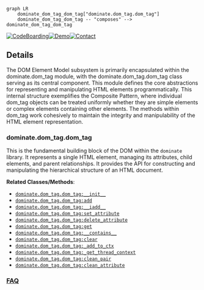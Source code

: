 ```mermaid
graph LR
    dominate_dom_tag_dom_tag["dominate.dom_tag.dom_tag"]
    dominate_dom_tag_dom_tag -- "composes" --> dominate_dom_tag_dom_tag
```

[![CodeBoarding](https://img.shields.io/badge/Generated%20by-CodeBoarding-9cf?style=flat-square)](https://github.com/CodeBoarding/GeneratedOnBoardings)[![Demo](https://img.shields.io/badge/Try%20our-Demo-blue?style=flat-square)](https://www.codeboarding.org/demo)[![Contact](https://img.shields.io/badge/Contact%20us%20-%20contact@codeboarding.org-lightgrey?style=flat-square)](mailto:contact@codeboarding.org)

## Details

The DOM Element Model subsystem is primarily encapsulated within the dominate.dom_tag module, with the dominate.dom_tag.dom_tag class serving as its central component. This module defines the core abstractions for representing and manipulating HTML elements programmatically. This internal structure exemplifies the Composite Pattern, where individual dom_tag objects can be treated uniformly whether they are simple elements or complex elements containing other elements. The methods within dom_tag work cohesively to maintain the integrity and manipulability of the HTML element representation.

### dominate.dom_tag.dom_tag
This is the fundamental building block of the DOM within the `dominate` library. It represents a single HTML element, managing its attributes, child elements, and parent relationships. It provides the API for constructing and manipulating the hierarchical structure of an HTML document.


**Related Classes/Methods**:

- <a href="https://github.com/Knio/dominate/blob/master/dominate/dom_tag.py" target="_blank" rel="noopener noreferrer">`dominate.dom_tag.dom_tag:__init__`</a>
- <a href="https://github.com/Knio/dominate/blob/master/dominate/dom_tag.py" target="_blank" rel="noopener noreferrer">`dominate.dom_tag.dom_tag:add`</a>
- <a href="https://github.com/Knio/dominate/blob/master/dominate/dom_tag.py" target="_blank" rel="noopener noreferrer">`dominate.dom_tag.dom_tag:__iadd__`</a>
- <a href="https://github.com/Knio/dominate/blob/master/dominate/dom_tag.py" target="_blank" rel="noopener noreferrer">`dominate.dom_tag.dom_tag:set_attribute`</a>
- <a href="https://github.com/Knio/dominate/blob/master/dominate/dom_tag.py" target="_blank" rel="noopener noreferrer">`dominate.dom_tag.dom_tag:delete_attribute`</a>
- <a href="https://github.com/Knio/dominate/blob/master/dominate/dom_tag.py" target="_blank" rel="noopener noreferrer">`dominate.dom_tag.dom_tag:get`</a>
- <a href="https://github.com/Knio/dominate/blob/master/dominate/dom_tag.py" target="_blank" rel="noopener noreferrer">`dominate.dom_tag.dom_tag:__contains__`</a>
- <a href="https://github.com/Knio/dominate/blob/master/dominate/dom_tag.py" target="_blank" rel="noopener noreferrer">`dominate.dom_tag.dom_tag:clear`</a>
- <a href="https://github.com/Knio/dominate/blob/master/dominate/dom_tag.py" target="_blank" rel="noopener noreferrer">`dominate.dom_tag.dom_tag:_add_to_ctx`</a>
- <a href="https://github.com/Knio/dominate/blob/master/dominate/dom_tag.py" target="_blank" rel="noopener noreferrer">`dominate.dom_tag.dom_tag:_get_thread_context`</a>
- <a href="https://github.com/Knio/dominate/blob/master/dominate/dom_tag.py" target="_blank" rel="noopener noreferrer">`dominate.dom_tag.dom_tag:clean_pair`</a>
- <a href="https://github.com/Knio/dominate/blob/master/dominate/dom_tag.py" target="_blank" rel="noopener noreferrer">`dominate.dom_tag.dom_tag:clean_attribute`</a>




### [FAQ](https://github.com/CodeBoarding/GeneratedOnBoardings/tree/main?tab=readme-ov-file#faq)